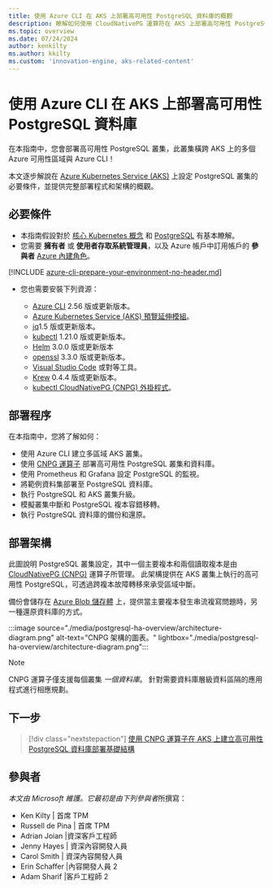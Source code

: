 ```yaml
---
title: 使用 Azure CLI 在 AKS 上部署高可用性 PostgreSQL 資料庫的概觀
description: 瞭解如何使用 CloudNativePG 運算符在 AKS 上部署高可用性 PostgreSQL 資料庫！！
ms.topic: overview
ms.date: 07/24/2024
author: kenkilty
ms.author: kkilty
ms.custom: 'innovation-engine, aks-related-content'
---
```

# 使用 Azure CLI 在 AKS 上部署高可用性 PostgreSQL 資料庫

在本指南中，您會部署高可用性 PostgreSQL 叢集，此叢集橫跨 AKS 上的多個 Azure 可用性區域與 Azure CLI！

本文逐步解說在 [Azure Kubernetes Service (AKS)][what-is-aks] 上設定 PostgreSQL 叢集的必要條件，並提供完整部署程式和架構的概觀。

## 必要條件

* 本指南假設對於 [核心 Kubernetes 概念][core-kubernetes-concepts] 和 [PostgreSQL][postgresql] 有基本瞭解。
* 您需要 **擁有者** 或 **使用者存取系統管理員**，以及 Azure 帳戶中訂用帳戶的 **參與者** [Azure 內建角色][azure-roles]。

[!INCLUDE [azure-cli-prepare-your-environment-no-header.md](~/reusable-content/azure-cli/azure-cli-prepare-your-environment-no-header.md)]

* 您也需要安裝下列資源：

  * [Azure CLI](/cli/azure/install-azure-cli) 2.56 版或更新版本。
  * [Azure Kubernetes Service (AKS) 預覽延伸模組][aks-preview]。
  * [jq][jq]1.5 版或更新版本。
  * [kubectl][install-kubectl] 1.21.0 版或更新版本。
  * [Helm][install-helm] 3.0.0 版或更新版本
  * [openssl][install-openssl] 3.3.0 版或更新版本。
  * [Visual Studio Code][install-vscode] 或對等工具。
  * [Krew][install-krew] 0.4.4 版或更新版本。
  * [kubectl CloudNativePG (CNPG) 外掛程式][cnpg-plugin]。

## 部署程序

在本指南中，您將了解如何：

* 使用 Azure CLI 建立多區域 AKS 叢集。
* 使用 [CNPG 運算子][cnpg-plugin] 部署高可用性 PostgreSQL 叢集和資料庫。
* 使用 Prometheus 和 Grafana 設定 PostgreSQL 的監視。
* 將範例資料集部署至 PostgreSQL 資料庫。
* 執行 PostgreSQL 和 AKS 叢集升級。
* 模擬叢集中斷和 PostgreSQL 複本容錯移轉。
* 執行 PostgreSQL 資料庫的備份和還原。

## 部署架構

此圖說明 PostgreSQL 叢集設定，其中一個主要複本和兩個讀取複本是由 [CloudNativePG (CNPG)](https://cloudnative-pg.io/) 運算子所管理。 此架構提供在 AKS 叢集上執行的高可用性 PostgreSQL，可透過跨複本故障轉移來承受區域中斷。

備份會儲存在 [Azure Blob 儲存體](/azure/storage/blobs/) 上，提供當主要複本發生串流複寫問題時，另一種還原資料庫的方式。

:::image source="./media/postgresql-ha-overview/architecture-diagram.png" alt-text="CNPG 架構的圖表。" lightbox="./media/postgresql-ha-overview/architecture-diagram.png":::

> [!NOTE]
> CNPG 運算子僅支援每個叢集 *一個資料庫*。 針對需要資料庫層級資料區隔的應用程式進行相應規劃。

## 下一步

> [!div class="nextstepaction"]
> [使用 CNPG 運算子在 AKS 上建立高可用性 PostgreSQL 資料庫部署基礎結構][create-infrastructure]

## 參與者

*本文由 Microsoft 維護。它最初是由下列參與者*所撰寫：

* Ken Kilty | 首席 TPM
* Russell de Pina | 首席 TPM
* Adrian Joian |資深客戶工程師
* Jenny Hayes | 資深內容開發人員
* Carol Smith | 資深內容開發人員
* Erin Schaffer |內容開發人員 2
* Adam Sharif |客戶工程師 2

<!-- LINKS -->
[what-is-aks]: ./what-is-aks.md
[postgresql]: https://www.postgresql.org/
[core-kubernetes-concepts]: ./concepts-clusters-workloads.md
[azure-roles]: ../role-based-access-control/built-in-roles.md
[aks-preview]: ./draft.md#install-the-aks-preview-azure-cli-extension
[jq]: https://jqlang.github.io/jq/
[install-kubectl]: https://kubernetes.io/docs/tasks/tools/install-kubectl/
[install-helm]: https://helm.sh/docs/intro/install/
[install-openssl]: https://www.openssl.org/
[install-vscode]: https://code.visualstudio.com/Download
[install-krew]: https://krew.sigs.k8s.io/
[cnpg-plugin]: https://cloudnative-pg.io/documentation/current/kubectl-plugin/#using-krew
[create-infrastructure]: ./create-postgresql-ha.md
